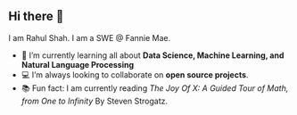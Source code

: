 ## Hi there 👋
I am Rahul Shah. I am a SWE @ Fannie Mae. 

- 🧠 I’m currently learning all about **Data Science, Machine Learning, and Natural Language Processing**
- 💻 I’m always looking to collaborate on **open source projects**.
- 📚 Fun fact: I am currently reading *The Joy Of X: A Guided Tour of Math, from One to Infinity* By Steven Strogatz.


 





